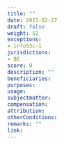 ```yaml
---
title: ""
date: 2021-02-27
draft: false
weight: 52
exceptions:
- info53c-1
jurisdictions:
- BE
score: 0
description: "" 
beneficiaries:
purposes: 
usage:
subjectmatter:
compensation:
attribution: 
otherConditions: 
remarks: ""
link: 
---
```

